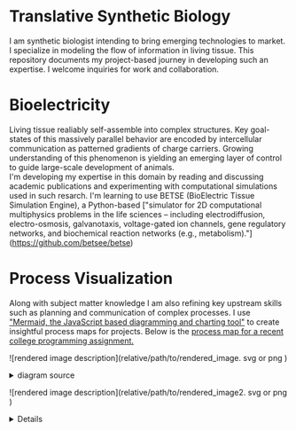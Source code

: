 # Translative Synthetic Biology
I am synthetic biologist intending to bring emerging technologies to market. I specialize in modeling the flow of information in living tissue. This repository documents my project-based journey in developing such an expertise. I welcome inquiries for work and collaboration.  
  
# Bioelectricity
Living tissue realiably self-assemble into complex structures. Key goal-states of this massively parallel behavior are encoded by intercellular communication as patterned gradients of charge carriers. Growing understanding of this phenomenon is yielding an emerging layer of control to guide large-scale development of animals.  
I'm developing my expertise in this domain by reading and discussing academic publications and experimenting with computational simulations used in such resarch. I'm learning to use BETSE (BioElectric Tissue Simulation Engine), a Python-based ["simulator for 2D computational multiphysics problems in the life sciences – including electrodiffusion, electro-osmosis, galvanotaxis, voltage-gated ion channels, gene regulatory networks, and biochemical reaction networks \(e.g., metabolism\)."] (https://github.com/betsee/betse)  
  
# Process Visualization
Along with subject matter knowledge I am also refining key upstream skills such as planning and communication of complex processes. I use ["Mermaid, the JavaScript based diagramming and charting tool"](https://mermaid.js.org/) to create insightful process maps for projects. Below is the [process map for a recent college programming assignment.](flow.md)  
   
![rendered image description](relative/path/to/rendered_image. svg or png )
<details>
  <summary>diagram source</summary>
  This details block is collapsed by default when viewed in GitHub. This hides the mermaid graph definition, while the rendered image
  linked above is shown. The details tag has to follow the image tag. (newlines allowed)

```mermaid
---
title: n_grams.py
---
flowchart LR
    subgraph "n_grams()"
    classDef default stroke-width:4px
    classDef str stroke:#ff0000
    classDef int stroke:#ffe100
    classDef list stroke:#30b500
    classDef tuple stroke:#022b9c
    classDef dict stroke:#de05f2

    %% This is a comment

    text:::str
    n_gram_len:::int
    min_count:::int
    text -- ".split()" --> word_list:::list
    word_list -- ".lower().strip()" --> word_tup:::tuple
    n_gram_len --> tup_list:::list
    word_tup --> tup_list
    tup_list --> dict_full:::dict
    min_count --> dict_full
    tup_list --> ngram_counts:::list
    min_count --> ngram_counts
    ngram_counts --> list_dict:::dict
    dict_full -- ".append(tup)" --> list_dict
    dict_full -- ".sort()" --> list_dict
    list_dict --> return
    end

    subgraph "most_frequent_n_grams()"
    %%text_mf:::str -- "n_grams()" --> n_grams_dict:::dict
    text_mf:::str --> text
    min_len:::int -- "loop min" --> for-loop(("for-loop"))
    max_len:::int -- "loop max" --> for-loop
    limit:::int
    return --> for-loop
    for-loop --> n_grams_dict:::dict
    %%for-loop <--> text_mf
    %%return --> text_mf
    end
```
</details>
  
![rendered image description](relative/path/to/rendered_image2. svg or png )
<details>
```mermaid
    flowchart LR
    subgraph Legend
    classDef default stroke-width:4px
    classDef str stroke:#ff0000
    classDef int stroke:#ffe100
    classDef list stroke:#30b500
    classDef tuple stroke:#022b9c
    classDef dict stroke:#de05f2

    str:::str
    int:::int
    list:::list
    tuple:::tuple
    dict:::dict
    end
```
</details>
  
# Medically Relevant Unconventional Computing
Neural and non-neural electrical activity. Immunology.

# Inspiration: Leaders and Ventures
Although I am grateful to the countless contributors to this field there are a handful of individuals whos work I follow closely. Similarly, there are a few startups that I am particularly interested in. Such focus allows for deeper expertise.  

# Professional Training
